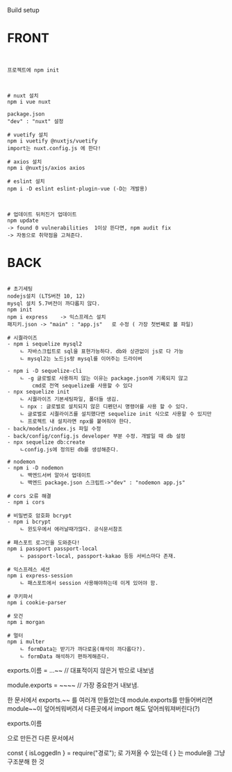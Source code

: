 


Build setup


FRONT
========

```


프로젝트에 npm init



# nuxt 설치
npm i vue nuxt

package.json
"dev" : "nuxt" 설정

# vuetify 설치
npm i vuetify @nuxtjs/vuetify
import는 nuxt.config.js 에 한다!

# axios 설치
npm i @nuxtjs/axios axios

# eslint 설치
npm i -D eslint eslint-plugin-vue (-D는 개발용)



# 업데이트 뒤처진거 업데이트
npm update
-> found 0 vulnerabilities  1이상 뜬다면, npm audit fix
-> 자동으로 취약점을 고쳐준다.

```


BACK
=====

```

# 초기세팅
nodejs설치 (LTS버전 10, 12)
mysql 설치 5.7버전이 까다롭지 않다.
npm init
npm i express    -> 익스프레스 설치
패지키.json -> "main" : "app.js"   로 수정 ( 가장 첫번째로 볼 파일)

# 시퀄라이즈
- npm i sequelize mysql2   
    ㄴ 자바스크립트로 sql을 표현가능하다. db와 상관없이 js로 다 가능
    ㄴ mysql2는 노드js랑 mysql를 이어주는 드라이버

- npm i -D sequelize-cli
    ㄴ -g 글로벌로 사용하지 않는 이유는 package.json에 기록되지 않고
        cmd로 전역 sequelize를 사용할 수 있다
- npx sequelize init 
    ㄴ 시퀄라이즈 기본세팅파일, 폴더들 생김.
    ㄴ npx : 글로벌로 설치되지 않은 디펜던시 명령어를 사용 할 수 있다.
    ㄴ 글로벌로 시퀄라이즈를 설치했다면 sequelize init 식으로 사용할 수 있지만
    ㄴ 프로젝트 내 설치라면 npx를 붙여줘야 한다.
- back/models/index.js 파일 수정
- back/config/config.js developer 부분 수정. 개발일 때 db 설정
- npx sequelize db:create 
    ㄴconfig.js에 정의된 db를 생성해준다.

# nodemon
- npm i -D nodemon
    ㄴ 백엔드서버 알아서 업데이트
    ㄴ 백엔드 package.json 스크립트->"dev" : "nodemon app.js"

# cors 오류 해결
- npm i cors
    
# 비밀번호 암호화 bcrypt
- npm i bcrypt
    ㄴ 윈도우에서 에러날때가많다. 공식문서참조

# 패스포트 로그인을 도와준다!
npm i passport passport-local
    ㄴ passport-local, passport-kakao 등등 서비스마다 존재.

# 익스프레스 세션
npm i express-session
    ㄴ 패스포트에서 session 사용해야하는데 이게 있어야 함.

# 쿠키파서
npm i cookie-parser

# 모건
npm i morgan

# 멀터
npm i multer
    ㄴ formData는 받기가 까다로움(해석이 까다롭다?). 
    ㄴ formData 해석하기 편하게해준다.

```





exports.이름 = ...~~ // 대표적이지 않은거 밖으로 내보냄

module.exports = ~~~~ // 가장 중요한거 내보냄.

한 문서에서 exports.~~ 를 여러개 만들었는데
module.exports를 만들어버리면 module~~이 덮어씌워버려서
다른곳에서 import 해도 덮어씌워져버린다(?)


exports.이름

으로 만든건 다른 문서에서

const { isLoggedIn } = require("경로");
로 가져올 수 있는데 {  } 는 module을 그냥 구조분해 한 것